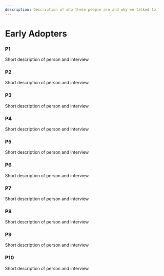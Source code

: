 ```yaml
---
description: Description of who these people are and why we talked to them
---
```


# Early Adopters

### P1

Short description of person and interview

### P2

Short description of person and interview

### P3

Short description of person and interview

### P4

Short description of person and interview

### P5

Short description of person and interview

### P6

Short description of person and interview

### P7

Short description of person and interview

### P8

Short description of person and interview

### P9

Short description of person and interview

### P10

Short description of person and interview

